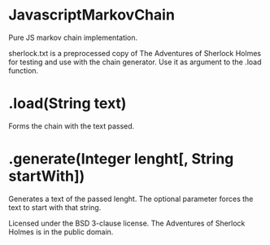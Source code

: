 # JavascriptMarkovChain
Pure JS markov chain implementation.

sherlock.txt is a preprocessed copy of The Adventures of Sherlock Holmes for testing and use with the chain generator. Use it as argument to the .load function.

# .load(String text)
Forms the chain with the text passed.

# .generate(Integer lenght[, String startWith])
Generates a text of the passed lenght. The optional parameter forces the text to start with that string.

Licensed under the BSD 3-clause license.
The Adventures of Sherlock Holmes is in the public domain.